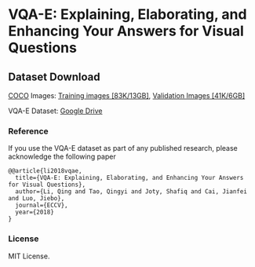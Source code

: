 # VQA-E: Explaining, Elaborating, and Enhancing Your Answers for Visual Questions

## Dataset Download
[COCO](http://cocodataset.org/#download) Images:
[Training images \[83K/13GB\]](http://images.cocodataset.org/zips/train2014.zip), [Validation Images \[41K/6GB\]](http://images.cocodataset.org/zips/val2014.zip)

VQA-E Dataset:
[Google Drive](https://drive.google.com/open?id=1SD6-ktSyOPpSwq1vsHbfmee8ueHvrf5a)

### Reference
If you use the VQA-E dataset as part of any published research, please acknowledge the following paper
```
@@article{li2018vqae,
  title={VQA-E: Explaining, Elaborating, and Enhancing Your Answers for Visual Questions},
  author={Li, Qing and Tao, Qingyi and Joty, Shafiq and Cai, Jianfei and Luo, Jiebo},
  journal={ECCV},
  year={2018}
}
```
### License

MIT License.
